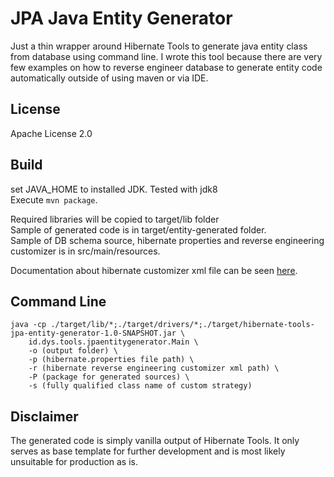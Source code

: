 JPA Java Entity Generator
=========================
  
Just a thin wrapper around Hibernate Tools to generate java entity class from
database using command line. I wrote this tool because there are very few examples on how to reverse
engineer database to generate entity code automatically outside of using maven
or via IDE.  
  
  
License
-------
  
Apache License 2.0  
  
  
Build
-----
  
set JAVA_HOME to installed JDK. Tested with jdk8  
Execute `mvn package`.  
  
Required libraries will be copied to target/lib folder  
Sample of generated code is in target/entity-generated folder.  
Sample of DB schema source, hibernate properties and reverse engineering customizer is in src/main/resources.  
  
Documentation about hibernate customizer xml file can be seen [here](https://www.codejava.net/frameworks/hibernate/how-to-customize-hibernate-reverse-engineering-code-generation).
  
  
Command Line
------------
  
    java -cp ./target/lib/*;./target/drivers/*;./target/hibernate-tools-jpa-entity-generator-1.0-SNAPSHOT.jar \
        id.dys.tools.jpaentitygenerator.Main \
        -o (output folder) \
        -p (hibernate.properties file path) \
        -r (hibernate reverse engineering customizer xml path) \
        -P (package for generated sources) \
        -s (fully qualified class name of custom strategy)
  
  
Disclaimer
----------
  
The generated code is simply vanilla output of Hibernate Tools. It only serves
as base template for further development and is most likely unsuitable for production as is.  
  
  